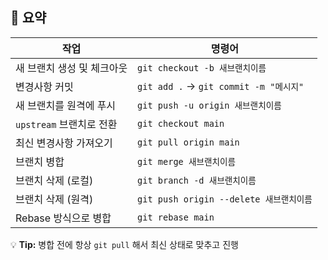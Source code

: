 ## 📝 요약

| 작업                         | 명령어                                  |
|------------------------------|---------------------------------------|
| 새 브랜치 생성 및 체크아웃    | `git checkout -b 새브랜치이름`        |
| 변경사항 커밋                | `git add .` → `git commit -m "메시지"` |
| 새 브랜치를 원격에 푸시       | `git push -u origin 새브랜치이름`     |
| `upstream` 브랜치로 전환      | `git checkout main`                   |
| 최신 변경사항 가져오기        | `git pull origin main`                |
| 브랜치 병합                   | `git merge 새브랜치이름`               |
| 브랜치 삭제 (로컬)            | `git branch -d 새브랜치이름`           |
| 브랜치 삭제 (원격)            | `git push origin --delete 새브랜치이름` |
| Rebase 방식으로 병합          | `git rebase main`                      |

💡 **Tip:** 병합 전에 항상 `git pull` 해서 최신 상태로 맞추고 진행
